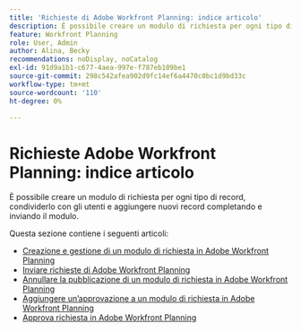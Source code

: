 ```yaml
---
title: 'Richieste di Adobe Workfront Planning: indice articolo'
description: È possibile creare un modulo di richiesta per ogni tipo di record, condividerlo con gli utenti e aggiungere nuovi record completando e inviando il modulo.
feature: Workfront Planning
role: User, Admin
author: Alina, Becky
recommendations: noDisplay, noCatalog
exl-id: 91d9a1b1-c677-4aea-997e-f787eb109be1
source-git-commit: 298c542afea902d9fc14ef6a4470c0bc1d9bd33c
workflow-type: tm+mt
source-wordcount: '110'
ht-degree: 0%

---
```


# Richieste Adobe Workfront Planning: indice articolo

<!--<span class="preview">The highlighted information on this page refers to functionality not yet generally available. It is available only in the Preview environment for all customers. After the monthly releases to Production, the same features are also available in the Production environment for customers who enabled fast releases. </span>   

<span class="preview">For information about fast releases, see [Enable or disable fast releases for your organization](/help/quicksilver/administration-and-setup/set-up-workfront/configure-system-defaults/enable-fast-release-process.md). </span>-->

È possibile creare un modulo di richiesta per ogni tipo di record, condividerlo con gli utenti e aggiungere nuovi record completando e inviando il modulo.

Questa sezione contiene i seguenti articoli:

* [Creazione e gestione di un modulo di richiesta in Adobe Workfront Planning](/help/quicksilver/planning/requests/create-request-form.md)
* [Inviare richieste di Adobe Workfront Planning](/help/quicksilver/planning/requests/submit-requests.md)
* [Annullare la pubblicazione di un modulo di richiesta in Adobe Workfront Planning](/help/quicksilver/planning/requests/unpublish-request-form.md)
* [Aggiungere un’approvazione a un modulo di richiesta in Adobe Workfront Planning](/help/quicksilver/planning/requests/add-approval-to-request-form.md)
* [Approva richiesta in Adobe Workfront Planning](/help/quicksilver/planning/requests/approve-request.md)

